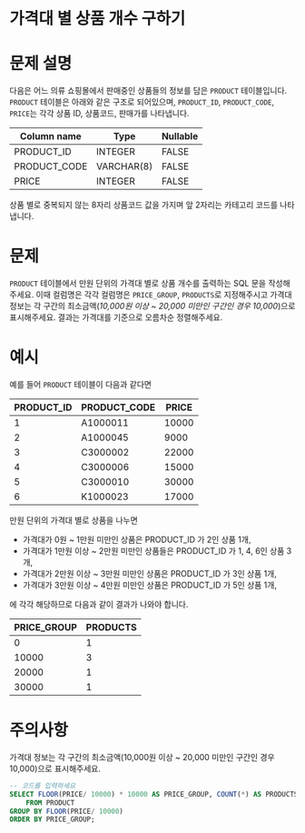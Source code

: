# 가격대 별 상품 개수 구하기

# 문제 설명

다음은 어느 의류 쇼핑몰에서 판매중인 상품들의 정보를 담은 `PRODUCT` 테이블입니다. `PRODUCT` 테이블은 아래와 같은 구조로 되어있으며, `PRODUCT_ID`, `PRODUCT_CODE`, `PRICE`는 각각 상품 ID, 상품코드, 판매가를 나타냅니다.

| Column name  | Type         | Nullable |
|--------------|--------------|-----------|
| PRODUCT_ID   | INTEGER     | FALSE     |
| PRODUCT_CODE | VARCHAR(8) | FALSE     |
| PRICE        | INTEGER     | FALSE     |

상품 별로 중복되지 않는 8자리 상품코드 값을 가지며 앞 2자리는 카테고리 코드를 나타냅니다.

# 문제

`PRODUCT` 테이블에서 만원 단위의 가격대 별로 상품 개수를 출력하는 SQL 문을 작성해주세요. 이때 컬럼명은 각각 컬럼명은 `PRICE_GROUP`, `PRODUCTS`로 지정해주시고 가격대 정보는 각 구간의 최소금액(*10,000원 이상 ~ 20,000 미만인 구간인 경우 10,000*)으로 표시해주세요. 결과는 가격대를 기준으로 오름차순 정렬해주세요.

# 예시

예를 들어 `PRODUCT` 테이블이 다음과 같다면

| PRODUCT_ID | PRODUCT_CODE | PRICE |
|------------|--------------|--------|
|           1|      A1000011 | 10000  |
|           2|      A1000045 | 9000   |
|           3|      C3000002 | 22000 |
|           4|      C3000006 | 15000  |
|           5|      C3000010 | 30000 |
|           6|      K1000023 | 17000  |

만원 단위의 가격대 별로 상품을 나누면

- 가격대가 0원 ~ 1만원 미만인 상품은 PRODUCT_ID 가 2인 상품 1개,
- 가격대가 1만원 이상 ~ 2만원 미만인 상품들은 PRODUCT_ID 가 1, 4, 6인 상품 3개,
- 가격대가 2만원 이상 ~ 3만원 미만인 상품은 PRODUCT_ID 가 3인 상품 1개,
- 가격대가 3만원 이상 ~ 4만원 미만인 상품은 PRODUCT_ID 가 5인 상품 1개,

에 각각 해당하므로 다음과 같이 결과가 나와야 합니다.

| PRICE_GROUP | PRODUCTS |
|-------------|------------|
|           0 |         1   |
|       10000 |         3   |
|       20000 |         1   |
|       30000 |         1   |

# 주의사항

가격대 정보는 각 구간의 최소금액(10,000원 이상 ~ 20,000 미만인 구간인 경우 10,000)으로 표시해주세요.

```SQL
-- 코드를 입력하세요
SELECT FLOOR(PRICE/ 10000) * 10000 AS PRICE_GROUP, COUNT(*) AS PRODUCTS
    FROM PRODUCT
GROUP BY FLOOR(PRICE/ 10000)
ORDER BY PRICE_GROUP;
```